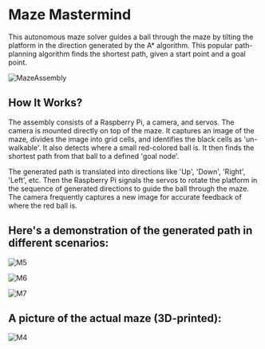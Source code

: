 # Maze Mastermind
This autonomous maze solver guides a ball through the maze by tilting the platform in the direction generated by the A* algorithm. This popular path-planning algorithm finds the shortest path, given a start point and a goal point.  

![MazeAssembly](https://github.com/bad-engineer/MazeMastermind/assets/74527254/ed03dde8-c5c3-4bb1-9660-aaafca881f8a)


## How It Works?

The assembly consists of a Raspberry Pi, a camera, and servos. The camera is mounted directly on top of the maze. It captures an image of the maze, divides the image into grid cells, and identifies the black cells as 'un-walkable'. It also detects where a small red-colored ball is. It then finds the shortest path from that ball to a defined 'goal node'.

The generated path is translated into directions like 'Up', 'Down', 'Right', 'Left', etc. Then the Raspberry Pi signals the servos to rotate the platform in the sequence of generated directions to guide the ball through the maze. The camera frequently captures a new image for accurate feedback of where the red ball is.

## Here's a demonstration of the generated path in different scenarios: 
![M5](https://github.com/bad-engineer/MazeMastermind/assets/74527254/ebb68cdc-4da9-47ed-9e25-508921260c77)

![M6](https://github.com/bad-engineer/MazeMastermind/assets/74527254/eb1becbe-59ba-4655-a174-2d51dd5d6f4e)

![M7](https://github.com/bad-engineer/MazeMastermind/assets/74527254/2062ece9-db2c-4d14-b05e-ff29ab492b0b)

## A picture of the actual maze (3D-printed):

![M4](https://github.com/bad-engineer/MazeMastermind/assets/74527254/835176a5-4c99-4c6e-8d40-0a6807fe2522)





